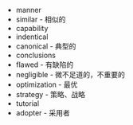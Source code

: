 - manner
- similar - 相似的
- capability
- indentical
- canonical - 典型的
- conclusions
- flawed - 有缺陷的
- negligible - 微不足道的，不重要的
- optimization - 最优
- strategy - 策略、战略
- tutorial
- adopter - 采用者
